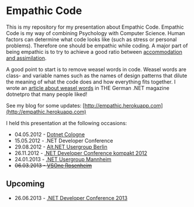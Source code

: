 Empathic Code
=============
This is my repository for my presentation about Empathic Code. 
Empathic Code is my way of combining Psychology with Computer Science. Human factors can determine what code looks like (such as stress or personal problems). Therefore one should be empathic while coding. A major part of being empathic is to try to achieve a good ratio between [accommodation and assimilation](http://en.wikipedia.org/wiki/Theory_of_cognitive_development#Assimilation_and_accommodation). 

A good point to start is to remove weasel words in code. Weasel words are class- and variable names such as the names of design patterns that dilute the meaning of what the code does and how everything fits together.
I wrote an [article about weasel words](http://www.dotnetpro.de/articles/showarticle.aspx?id=4046) in THE German .NET magazine dotnetpro that many people liked! 

See my blog for some updates:
[http://empathic.herokuapp.com](http://empathic.herokuapp.com)

I held this presentation at the following occasions: 

 - 04.05.2012 - [Dotnet Cologne](http://www.dotnet-cologne.de/Vortraege.ashx#empathcode)
 - 15.05.2012 - .NET Developer Conference
 - 29.08.2012 - [Alt.NET Usergroup Berlin](http://www.altnetberlin.de/Neues/29082012empathiccodeundweaselwordsmitjohanneshofmeister)
 - 26.11.2012 - [.NET Developer Conference kompakt 2012](http://www.dotnet-developer-conference.de/Programm/Empathic-Code-und-Weasel-Words) 
 - 24.01.2013 - [.NET Usergroup Mannheim](http://jug-mannheim.mixxt.de/networks/events/show_event.72159)
 - <s>06.03.2013 - [VSOne Rosenheim](http://www.vsone.de/vortraege.aspx#EmpathicCode)</s>

Upcoming
-------- 
 - 26.06.2013 - [.NET Developer Conference 2013](http://www.dotnet-developer-conference.de/Programm/Veranstaltung/(event)/11187)